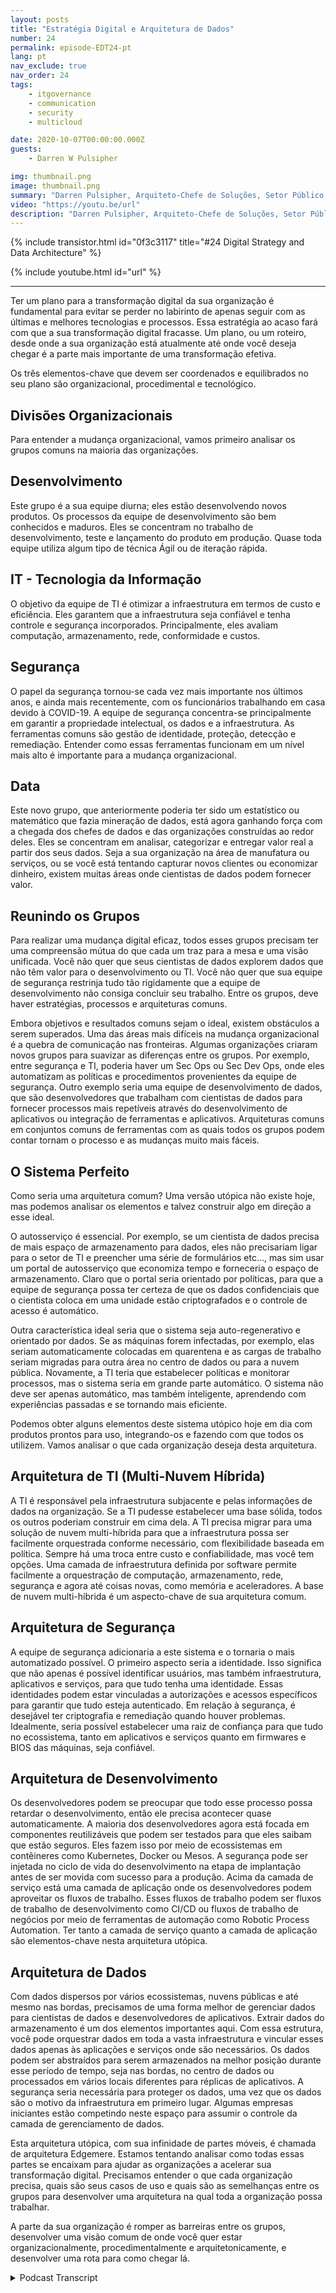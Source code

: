 ```yaml
---
layout: posts
title: "Estratégia Digital e Arquitetura de Dados"
number: 24
permalink: episode-EDT24-pt
lang: pt
nav_exclude: true
nav_order: 24
tags:
    - itgovernance
    - communication
    - security
    - multicloud

date: 2020-10-07T00:00:00.000Z
guests:
    - Darren W Pulsipher

img: thumbnail.png
image: thumbnail.png
summary: "Darren Pulsipher, Arquiteto-Chefe de Soluções, Setor Público, Intel, descreve a estratégia digital e a arquitetura para transformar efetivamente sua organização. Ele explica como os elementos organizacionais, procedimentais e tecnológicos devem ser equilibrados para funcionar de forma eficiente em direção a uma arquitetura comum e ideal que apoie uma visão unificada."
video: "https://youtu.be/url"
description: "Darren Pulsipher, Arquiteto-Chefe de Soluções, Setor Público, Intel, descreve a estratégia digital e a arquitetura para transformar efetivamente sua organização. Ele explica como os elementos organizacionais, procedimentais e tecnológicos devem ser equilibrados para funcionar de forma eficiente em direção a uma arquitetura comum e ideal que apoie uma visão unificada."
---
```


<div>
{% include transistor.html id="0f3c3117" title="#24 Digital Strategy and Data Architecture" %}

{% include youtube.html id="url" %}
</div>

---

Ter um plano para a transformação digital da sua organização é fundamental para evitar se perder no labirinto de apenas seguir com as últimas e melhores tecnologias e processos. Essa estratégia ao acaso fará com que a sua transformação digital fracasse. Um plano, ou um roteiro, desde onde a sua organização está atualmente até onde você deseja chegar é a parte mais importante de uma transformação efetiva.

Os três elementos-chave que devem ser coordenados e equilibrados no seu plano são organizacional, procedimental e tecnológico.

## Divisões Organizacionais

Para entender a mudança organizacional, vamos primeiro analisar os grupos comuns na maioria das organizações.

## Desenvolvimento

Este grupo é a sua equipe diurna; eles estão desenvolvendo novos produtos. Os processos da equipe de desenvolvimento são bem conhecidos e maduros. Eles se concentram no trabalho de desenvolvimento, teste e lançamento do produto em produção. Quase toda equipe utiliza algum tipo de técnica Ágil ou de iteração rápida.

## IT - Tecnologia da Informação

O objetivo da equipe de TI é otimizar a infraestrutura em termos de custo e eficiência. Eles garantem que a infraestrutura seja confiável e tenha controle e segurança incorporados. Principalmente, eles avaliam computação, armazenamento, rede, conformidade e custos.

## Segurança

O papel da segurança tornou-se cada vez mais importante nos últimos anos, e ainda mais recentemente, com os funcionários trabalhando em casa devido à COVID-19. A equipe de segurança concentra-se principalmente em garantir a propriedade intelectual, os dados e a infraestrutura. As ferramentas comuns são gestão de identidade, proteção, detecção e remediação. Entender como essas ferramentas funcionam em um nível mais alto é importante para a mudança organizacional.

## Data

Este novo grupo, que anteriormente poderia ter sido um estatístico ou matemático que fazia mineração de dados, está agora ganhando força com a chegada dos chefes de dados e das organizações construídas ao redor deles. Eles se concentram em analisar, categorizar e entregar valor real a partir dos seus dados. Seja a sua organização na área de manufatura ou serviços, ou se você está tentando capturar novos clientes ou economizar dinheiro, existem muitas áreas onde cientistas de dados podem fornecer valor.

## Reunindo os Grupos

Para realizar uma mudança digital eficaz, todos esses grupos precisam ter uma compreensão mútua do que cada um traz para a mesa e uma visão unificada. Você não quer que seus cientistas de dados explorem dados que não têm valor para o desenvolvimento ou TI. Você não quer que sua equipe de segurança restrinja tudo tão rigidamente que a equipe de desenvolvimento não consiga concluir seu trabalho. Entre os grupos, deve haver estratégias, processos e arquiteturas comuns.

Embora objetivos e resultados comuns sejam o ideal, existem obstáculos a serem superados. Uma das áreas mais difíceis na mudança organizacional é a quebra de comunicação nas fronteiras. Algumas organizações criaram novos grupos para suavizar as diferenças entre os grupos. Por exemplo, entre segurança e TI, poderia haver um Sec Ops ou Sec Dev Ops, onde eles automatizam as políticas e procedimentos provenientes da equipe de segurança. Outro exemplo seria uma equipe de desenvolvimento de dados, que são desenvolvedores que trabalham com cientistas de dados para fornecer processos mais repetíveis através do desenvolvimento de aplicativos ou integração de ferramentas e aplicativos. Arquiteturas comuns em conjuntos comuns de ferramentas com as quais todos os grupos podem contar tornam o processo e as mudanças muito mais fáceis.

## O Sistema Perfeito

Como seria uma arquitetura comum? Uma versão utópica não existe hoje, mas podemos analisar os elementos e talvez construir algo em direção a esse ideal.

O autosserviço é essencial. Por exemplo, se um cientista de dados precisa de mais espaço de armazenamento para dados, eles não precisariam ligar para o setor de TI e preencher uma série de formulários etc..., mas sim usar um portal de autosserviço que economiza tempo e forneceria o espaço de armazenamento. Claro que o portal seria orientado por políticas, para que a equipe de segurança possa ter certeza de que os dados confidenciais que o cientista coloca em uma unidade estão criptografados e o controle de acesso é automático.

Outra característica ideal seria que o sistema seja auto-regenerativo e orientado por dados. Se as máquinas forem infectadas, por exemplo, elas seriam automaticamente colocadas em quarentena e as cargas de trabalho seriam migradas para outra área no centro de dados ou para a nuvem pública. Novamente, a TI teria que estabelecer políticas e monitorar processos, mas o sistema seria em grande parte automático. O sistema não deve ser apenas automático, mas também inteligente, aprendendo com experiências passadas e se tornando mais eficiente.

Podemos obter alguns elementos deste sistema utópico hoje em dia com produtos prontos para uso, integrando-os e fazendo com que todos os utilizem. Vamos analisar o que cada organização deseja desta arquitetura.

## Arquitetura de TI (Multi-Nuvem Híbrida)

A TI é responsável pela infraestrutura subjacente e pelas informações de dados na organização. Se a TI pudesse estabelecer uma base sólida, todos os outros poderiam construir em cima dela. A TI precisa migrar para uma solução de nuvem multi-híbrida para que a infraestrutura possa ser facilmente orquestrada conforme necessário, com flexibilidade baseada em política. Sempre há uma troca entre custo e confiabilidade, mas você tem opções. Uma camada de infraestrutura definida por software permite facilmente a orquestração de computação, armazenamento, rede, segurança e agora até coisas novas, como memória e aceleradores. A base de nuvem multi-híbrida é um aspecto-chave de sua arquitetura comum.

## Arquitetura de Segurança

A equipe de segurança adicionaria a este sistema e o tornaria o mais automatizado possível. O primeiro aspecto seria a identidade. Isso significa que não apenas é possível identificar usuários, mas também infraestrutura, aplicativos e serviços, para que tudo tenha uma identidade. Essas identidades podem estar vinculadas a autorizações e acessos específicos para garantir que tudo esteja autenticado. Em relação à segurança, é desejável ter criptografia e remediação quando houver problemas. Idealmente, seria possível estabelecer uma raiz de confiança para que tudo no ecossistema, tanto em aplicativos e serviços quanto em firmwares e BIOS das máquinas, seja confiável.

## Arquitetura de Desenvolvimento

Os desenvolvedores podem se preocupar que todo esse processo possa retardar o desenvolvimento, então ele precisa acontecer quase automaticamente. A maioria dos desenvolvedores agora está focada em componentes reutilizáveis ​​que podem ser testados para que eles saibam que estão seguros. Eles fazem isso por meio de ecossistemas em contêineres como Kubernetes, Docker ou Mesos. A segurança pode ser injetada no ciclo de vida do desenvolvimento na etapa de implantação antes de ser movida com sucesso para a produção. Acima da camada de serviço está uma camada de aplicação onde os desenvolvedores podem aproveitar os fluxos de trabalho. Esses fluxos de trabalho podem ser fluxos de trabalho de desenvolvimento como CI/CD ou fluxos de trabalho de negócios por meio de ferramentas de automação como Robotic Process Automation. Ter tanto a camada de serviço quanto a camada de aplicação são elementos-chave nesta arquitetura utópica.

## Arquitetura de Dados

Com dados dispersos por vários ecossistemas, nuvens públicas e até mesmo nas bordas, precisamos de uma forma melhor de gerenciar dados para cientistas de dados e desenvolvedores de aplicativos. Extrair dados do armazenamento é um dos elementos importantes aqui. Com essa estrutura, você pode orquestrar dados em toda a vasta infraestrutura e vincular esses dados apenas às aplicações e serviços onde são necessários. Os dados podem ser abstraídos para serem armazenados na melhor posição durante esse período de tempo, seja nas bordas, no centro de dados ou processados em vários locais diferentes para réplicas de aplicativos. A segurança seria necessária para proteger os dados, uma vez que os dados são o motivo da infraestrutura em primeiro lugar. Algumas empresas iniciantes estão competindo neste espaço para assumir o controle da camada de gerenciamento de dados.

Esta arquitetura utópica, com sua infinidade de partes móveis, é chamada de arquitetura Edgemere. Estamos tentando analisar como todas essas partes se encaixam para ajudar as organizações a acelerar sua transformação digital. Precisamos entender o que cada organização precisa, quais são seus casos de uso e quais são as semelhanças entre os grupos para desenvolver uma arquitetura na qual toda a organização possa trabalhar.

A parte da sua organização é romper as barreiras entre os grupos, desenvolver uma visão comum de onde você quer estar organizacionalmente, procedimentalmente e arquitetonicamente, e desenvolver uma rota para como chegar lá.



<details>
<summary> Podcast Transcript </summary>

<p></p>

</details>

